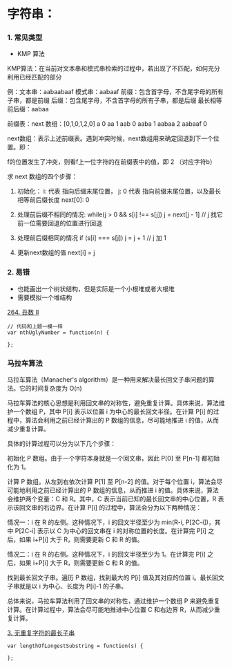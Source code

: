 # 字符串：

### 1. 常见类型

* KMP 算法
  
KMP算法：在当前对文本串和模式串检索的过程中，若出现了不匹配，如何充分利用已经匹配的部分

例：文本串：aabaabaaf  模式串：aabaaf
前缀：包含首字母，不含尾字母的所有子串，都是前缀
后缀：包含尾字母，不含首字母的所有子串，都是后缀
最长相等前后缀：aabaa

前缀表：next 数组：[0,1,0,1,2,0]
a 0
aa 1
aab 0
aaba 1
aabaa 2
aabaaf 0

next数组：表示上述前缀表。遇到冲突时候，next数组用来确定回退到下一个位置。即：
  
  f的位置发生了冲突，则看f上一位字符的在前缀表中的值，即 2 （对应字符b）

求 next 数组的四个步骤：

1. 初始化：
  i: 代表 指向后缀末尾位置，
  j: 0  代表 指向前缀末尾位置，以及最长相等前后缀长度
  next[0]: 0

2. 处理前后缀不相同的情况:
  while(j > 0 && s[i] !== s[j]) 
    j = next[j - 1]  // j 找它前一位需要回退的位置进行回退

3. 处理前后缀相同的情况
  if (s[i] === s[j]) 
    j = j + 1 // j 加 1

4. 更新next数组的值
  next[i] = j


### 2. 易错

* 也能画出一个树状结构，但是实际是一个小根堆或者大根堆
* 需要模拟一个堆结构



[264. 丑数 II](https://leetcode.cn/problems/ugly-number-ii/)

````
// 代码和上题一模一样
var nthUglyNumber = function(n) {

};

````


### 马拉车算法

马拉车算法（Manacher's algorithm）是一种用来解决最长回文子串问题的算法。它的时间复杂度为 O(n)

马拉车算法的核心思想是利用回文串的对称性，避免重复计算。具体来说，算法维护一个数组 P，其中 P[i] 表示以位置 i 为中心的最长回文半径。在计算 P[i] 的过程中，算法会利用之前已经计算出的 P 数组的信息，尽可能地推进 i 的值，从而减少重复计算。

具体的计算过程可以分为以下几个步骤：

初始化 P 数组。由于一个字符本身就是一个回文串，因此 P[0] 至 P[n-1] 都初始化为 1。

计算 P 数组。从左到右依次计算 P[1] 至 P[n-2] 的值。对于每个位置 i，算法会尽可能地利用之前已经计算出的 P 数组的信息，从而推进 i 的值。具体来说，算法会维护两个变量：C 和 R。其中，C 表示当前已知的最长回文串的中心位置，R 表示该回文串的右边界。在计算 P[i] 的过程中，算法会分为以下两种情况：

情况一：i 在 R 的左侧。这种情况下，i 的回文半径至少为 min(R-i, P[2C-i])，其中 P[2C-i] 表示以 C 为中心的回文串在 i 的对称位置的长度。在计算完 P[i] 之后，如果 i+P[i] 大于 R，则需要更新 C 和 R 的值。

情况二：i 在 R 的右侧。这种情况下，i 的回文半径至少为 1。在计算完 P[i] 之后，如果 i+P[i] 大于 R，则需要更新 C 和 R 的值。

找到最长回文子串。遍历 P 数组，找到最大的 P[i] 值及其对应的位置 i。最长回文子串就是以 i 为中心、长度为 P[i]-1 的子串。

总体来说，马拉车算法利用了回文串的对称性，通过维护一个数组 P 来避免重复计算。在计算过程中，算法会尽可能地推进中心位置 C 和右边界 R，从而减少重复计算。



[3. 无重复字符的最长子串](https://leetcode.cn/problems/longest-substring-without-repeating-characters)

````
var lengthOfLongestSubstring = function(s) {
  
};
````

